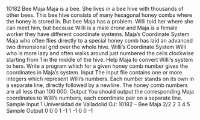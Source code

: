 10182 Bee Maja
Maja is a bee. She lives in a bee hive with thousands of other bees. This bee hive consists of many
hexagonal honey combs where the honey is stored in.
But bee Maja has a problem. Willi told her where she can meet him, but because Willi is a male
drone and Maja is a female worker they have different coordinate systems.
Maja’s Coordinate System
Maja who often flies directly to a special honey
comb has laid an advanced two dimensional grid
over the whole hive.
Willi’s Coordinate System
Willi who is more lazy and often walks around
just numbered the cells clockwise starting from 1
in the middle of the hive.
Help Maja to convert Willi’s system to hers. Write a program which for a given honey comb number
gives the coordinates in Maja’s system.
Input
The input file contains one or more integers which represent Willi’s numbers. Each number stands on
its own in a separate line, directly followed by a newline. The honey comb numbers are all less than
100 000.
Output
You should output the corresponding Maja coordinates to Willi’s numbers, each coordinate pair on a
separate line.
Sample Input
1
Universidad de Valladolid OJ: 10182 – Bee Maja 2/2
2
3
4
5
Sample Output
0 0
0 1
-1 1
-1 0
0 -1
